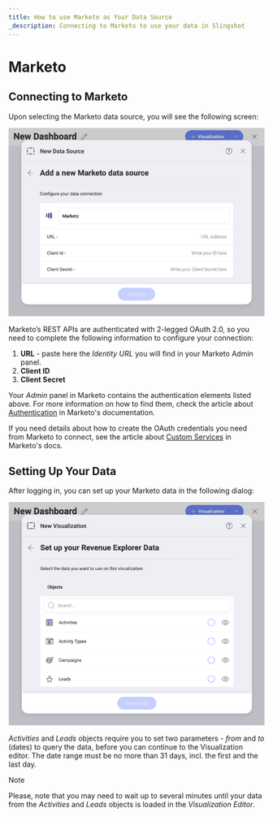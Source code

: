 ```yaml
---
title: How to use Marketo as Your Data Source
_description: Connecting to Marketo to use your data in Slingshot
---
```


# Marketo 

## Connecting to Marketo 

Upon selecting the Marketo data source, you will see the following screen:

<img src="images/marketo-configure-login-screen.png" alt="Data source connection configuring screen" class="responsive-img"/>

Marketo’s REST APIs are authenticated with 2-legged OAuth 2.0, so you need to complete the following information to configure your connection:

1. **URL** - paste here the *Identity URL* you will find in your Marketo Admin panel. 
2. **Client ID** 
3. **Client Secret**

Your *Admin* panel in Marketo contains the authentication elements listed above. For more information on how to find them, check the article about [Authentication](https://developers.marketo.com/rest-api/authentication/) in Marketo's documentation. 

If you need details about how to create the OAuth credentials you need from Marketo to connect, see the article about [Custom Services](https://developers.marketo.com/rest-api/custom-services/?_fsi=oP2ZRHsM) in Marketo's docs. 

## Setting Up Your Data

After logging in, you can set up your Marketo data in the following dialog:

<img src="images/set-up-dialog-marketo.png" alt="Setting up the revenue" class="responsive-img"/>

*Activities* and *Leads* objects require you to set two parameters - *from* and *to* (dates) to query the data, before you can continue to the Visualization editor. The date range must be no more than 31 days, incl. the first and the last day. 

> [!NOTE]
> Please, note that you may need to wait up to several minutes until your data from the *Activities* and *Leads* objects is loaded in the *Visualization Editor*.  
